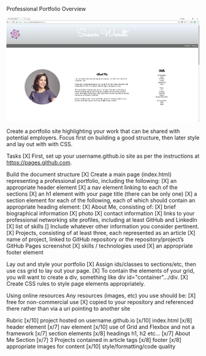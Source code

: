 Professional Portfolio Overview

![Webpage preview](images/preview.png)

Create a portfolio site highlighting your work that can be shared with potential employers. Focus first on building a good structure, then later style and lay out with with CSS.

Tasks
[X] First, set up your username.github.io site as per the instructions at https://pages.github.com.

Build the document structure
[X] Create a main page (index.html) representing a professional portfolio, including the following:
	[X] an appropriate header element
	[X] a nav element linking to each of the sections
	[X] an h1 element with your page title (there can be only one)
	[X] a section element for each of the following, each of which should contain an appropriate heading element:
		[X] About Me, consisting of:
			[X] brief biographical information
			[X] photo
			[X] contact information
			[X] links to your professional networking site profiles, including at least GitHub and LinkedIn
			[X] list of skills
			[] Include whatever other information you consider pertinent.
		[X] Projects, consisting of at least three, each represented as an article
			[X] name of project, linked to GitHub repository or the repository/project’s GitHub Pages screenshot
			[X] skills / technologies used
	[X] an appropriate footer element

Lay out and style your portfolio
	[X] Assign ids/classes to sections/etc, then use css grid to lay out your page. 
	[X] To contain the elements of your grid, you will want to create a div, something like div id="container".../div.
	[X] Create CSS rules to style page elements appropriately.

Using online resources
	Any resources (images, etc) you use should be:
		[X] free for non-commercial use
		[X] copied to your repository and referenced there rather than via a uri pointing to another site

Rubric
[x/10] project hosted on username.github.io
[x/10] index.html
[x/8] header element
[x/7] nav element
[x/10] use of Grid and Flexbox and not a framework
[x/7] section elements
[x/8] headings h1, h2 etc…
[x/7] About Me Section
[x/7] 3 Projects contained in article tags
[x/8] footer
[x/8] appropriate images for content
[x/10] style/formatting/code quality